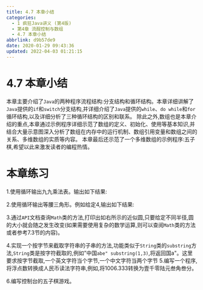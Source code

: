 ```yaml
---
title: 4.7 本章小结
categories: 
  - 1 疯狂Java讲义 (第4版)
  - 第4章 流酲控制与数组
  - 4.7 本章小结
abbrlink: d9b57de9
date: 2020-01-29 09:43:36
updated: 2022-04-03 01:21:15
---
```

# 4.7 本章小结
本章主要介绍了`Java`的两种程序流程结构:分支结构和循环结构。本章详细讲解了`Java`提供的`if`和`switch`分支结构,并详细介绍了`Java`提供的`while`、`do while`和`for`循环结构,以及详细分析了三种循环结构的区别和联系。
除此之外,数组也是本章介绍的重点,本章通过示例程序详细示范了数组的定义、初始化、使用等基本知识,并结合大量示意图深入分析了数组在内存中的运行机制、数组引用变量和数组之间的关系、多维数组的实质等内容。
本章最后还示范了一个多维数组的示例程序:五子棋,希望以此来激发读者的编程热情。
# 本章练习
1.使用循环输出九九乘法表。输出如下结果:


2.使用循环输出等腰三角形。例如给定4,输出如下结果:

3.通过`API`文档查询`Math`类的方法,打印出如右所示的近似圆,只要给定不同半径,圆的大小就会随之发生改变(如果需要使用复杂的数学运算,则可以查阅`Math`类的方法或者参考7.3节的内容)。

4.实现一个按字节来截取字符串的子串的方法,功能类似于`String`类的`substring`方法,`String`类是按字符截取的,例如”中国`abe" substring(1,3)`,将返回国a"。这里要求按字节截取,一个英文字符当个字节,一个中文字符当两个字节
5.编写一个程序,将浮点数转换成人民币读法字符串,例如,将1006.333转换为壹千零陆元叁角叁分。

6.编写控制台的五子棋游戏。
